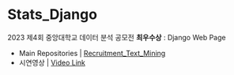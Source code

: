 # Stats_Django
2023 제4회 중앙대학교 데이터 분석 공모전 **최우수상** : Django Web Page

- Main Repositories | [Recruitment_Text_Mining](https://github.com/GGoodong/Recruitment_Text_Mining)
- 시연영상 | [Video Link](https://www.youtube.com/watch?v=mXCxreP3_cQ)

